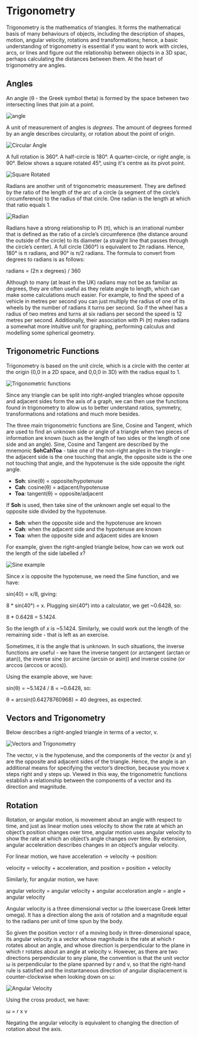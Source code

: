 # Trigonometry

Trigonometry is the mathematics of triangles. It forms the mathematical basis of many behaviours of objects, including the description of shapes, motion, angular velocity, rotations and transformations; hence, a basic understanding of trigonometry is essential if you want to work with circles, arcs, or lines and figure out the relationship between objects in a 3D spac, perhaps calculating the distances between them. At the heart of trigonometry are angles.

## Angles

An angle (θ - the Greek symbol theta) is formed by the space between two intersecting lines that join at a point.

![angle](./images/angle.png)

A unit of measurement of angles is _degrees_. The amount of degrees formed by an angle describes circularity, or rotation about the point of origin.

![Circular Angle](./images/circularAngle.png)

A full rotation is 360°. A half-circle is 180°. A quarter-circle, or right angle, is 90°. Below shows a square rotated 45°, using it's centre as its pivot point.

![Square Rotated](./images/docs/images/square45.webp)

Radians are another unit of trigonometric measurement. They are defined by the ratio of the length of the arc of a circle (a segment of the circle’s circumference) to the radius of that circle. One radian is the length at which that ratio equals 1.

![Radian](./images/docs/images/radian.png)

Radians have a strong relationship to Pi (π), which is an irrational number that is defined as the ratio of a circle’s circumference (the distance around the outside of the circle) to its diameter (a straight line that passes through the circle’s center). A full circle (360°) is equivalent to 2π radians. Hence, 180° is π radians, and 90° is π/2 radians. The formula to convert from degrees to radians is as follows:

radians = (2π x degrees) / 360

Although to many (at least in the UK) radians may not be as familiar as degrees, they are often useful as they relate angle to length, which can make some calculations much easier. For example, to find the speed of a vehicle in metres per second you can just multiply the radius of one of its wheels by the number of radians it turns per second. So if the wheel has a radius of two metres and turns at six radians per second the speed is 12 metres per second. Additionally, their association with Pi (π) makes radians a somewhat more intuitive unit for graphing, performing calculus and modelling some spherical geometry. 

## Trigonometric Functions

Trigonometry is based on the unit circle, which is a circle with the center at the origin (0,0 in a 2D space, and 0,0,0 in 3D) with the radius equal to 1.

![Trigonometric functions](./images/trigFunctions.png)

Since any triangle can be split into right-angled triangles whose opposite and adjacent sides form the axis of a graph, we can then use the functions found in trigonometry to allow us to better understand ratios, symmetry, transformations and rotations and much more besides.

The three main trigonometric functions are Sine, Cosine and Tangent, which are used to find an unknown side or angle of a triangle when two pieces of information are known (such as the length of two sides or the length of one side and an angle).  Sine, Cosine and Tangent are described by the mnemonic **SohCahToa** - take one of the non-right angles in the triangle - the adjacent side is the one touching that angle, the opposite side is the one not touching that angle, and the hypotenuse is the side opposite the right angle.

- **Soh**: sine(θ) = opposite/hypotenuse
- **Cah**: cosine(θ) = adjacent/hypotenuse
- **Toa**: tangent(θ) = opposite/adjacent

If **Soh** is used, then take sine of the unknown angle set equal to the opposite side divided by the hypotenuse.

- **Soh**: when the opposite side and the hypotenuse are known
- **Cah**: when the adjacent side and the hypotenuse are known
- **Toa**: when the opposite side and adjacent sides are known

For example, given the right-angled triangle below, how can we work out the length of the side labelled _x_?

![Sine example](./images/sinExample.png)

Since _x_ is opposite the hypotenuse, we need the Sine function, and we have:

sin(40) = x/8, giving:

8 * sin(40°) = x. Plugging sin(40°) into a calculator, we get ~0.6428, so:

8 * 0.6428 = 5.1424.

So the length of _x_ is ~5.1424. Similarly, we could work out the length of the remaining side - that is left as an exercise.

Sometimes, it is the angle that is unknown. In such situations, the inverse functions are useful - we have the inverse tangent (or arctangent (arctan or atan)), the inverse sine (or arcsine (arcsin or asin)) and inverse cosine (or arccos (arccos or acos)).

Using the example above, we have:

sin(θ) = ~5.1424 / 8 = ~0.6428, so:

θ = arcsin(0.64278760968) = 40 degrees, as expected.

## Vectors and Trigonometry

Below describes a right-angled triangle in terms of a vector, v.

![Vectors and Trigonometry](docs/images/vectorsAndTrigonometry.webp)

The vector, v is the hypotenuse, and the components of the vector (x and y) are the opposite and adjacent sides of the triangle. Hence, the angle is an additional means for specifying the vector’s direction, because you move x steps right and y steps up. Viewed in this way, the trigonometric functions establish a relationship between the components of a vector and its direction and magnitude.

## Rotation

Rotation, or angular motion, is movement about an angle with respect to time, and just as linear motion uses velocity to show the rate at which an object’s position changes over time, angular motion uses angular velocity to show the rate at which an object’s angle changes over time. By extension, angular acceleration describes changes in an object’s angular velocity.

For linear motion, we have acceleration -> velocity -> position:

velocity = velocity + acceleration, and
position = position + velocity

Similarly, for angular motion, we have:

angular velocity = angular velocity + angular acceloration
angle = angle + angular velocity

Angular velocity is a three dimensional vector ω (the lowercase Greek letter omega). It has a direction along the axis of rotation and a magnitude equal to the radians per  unit of time spun by the body.

So given the position vector r of a moving body in three-dimensional space, its angular velocity is a vector whose magnitude is the rate at which r rotates about an angle, and whose direction is perpendicular to the plane in which r rotates about an angle at velocity v. However, as there are two directions perpendicular to any plane, the convention is that the unit vector ω is perpendicular to the plane spanned by r and v, so that the right-hand rule is satisfied and the instantaneous direction of angular displacement is counter-clockwise when looking down on ω:

![Angular Velocity](./images/angularVelocity.png)

Using the cross product, we have:

ω = r x v

Negating the angular velocity is equivalent to changing the direction of rotation about the axis.